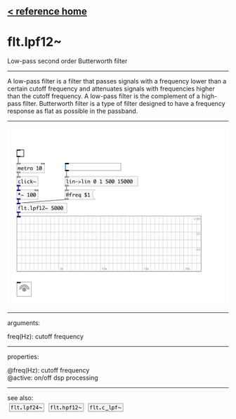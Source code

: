 [< reference home](index.html)
---

# flt.lpf12~


Low-pass second order Butterworth filter

---

A low-pass filter is a filter that passes signals with a frequency lower than a
            certain cutoff frequency and attenuates signals with frequencies higher than the cutoff
            frequency. A low-pass filter is the complement of a high-pass filter.
Butterworth filter is a type of filter designed to have a frequency response as
            flat as possible in the passband.
<br>


---


![example](examples/flt.lpf12~-example.jpg)

---
arguments:

freq(Hz): cutoff
            frequency<br>

---
properties:

@freq(Hz): cutoff frequency<br>
@active: on/off dsp
            processing<br>

---
see also:<br>
[![flt.lpf24~](img/object_flt.lpf24~.png)](flt.lpf24~.html)
[![flt.hpf12~](img/object_flt.hpf12~.png)](flt.hpf12~.html)
[![flt.c_lpf~](img/object_flt.c_lpf~.png)](flt.c_lpf~.html)
